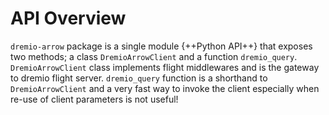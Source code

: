 # API Overview

`dremio-arrow` package is a single module {++Python API++} that exposes two methods; a class `DremioArrowClient` and a function `dremio_query`. `DremioArrowClient` class implements flight middlewares and is the gateway to dremio flight server. `dremio_query` function is a shorthand to `DremioArrowClient` and a very fast way to invoke the client especially when re-use of client parameters is not useful!
